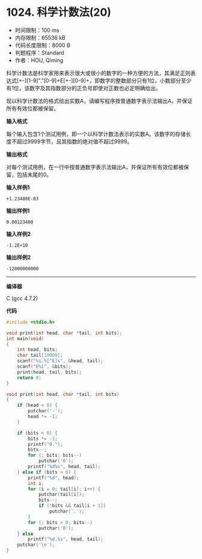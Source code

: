 # 1024. 科学计数法(20)

- 时间限制：100 ms
- 内存限制：65536 kB
- 代码长度限制：8000 B
- 判题程序：Standard
- 作者：HOU, Qiming

科学计数法是科学家用来表示很大或很小的数字的一种方便的方法，其满足正则表达式[+-][1-9]"."[0-9]+E[+-][0-9]+，即数字的整数部分只有1位，小数部分至少有1位，该数字及其指数部分的正负号即使对正数也必定明确给出。

现以科学计数法的格式给出实数A，请编写程序按普通数字表示法输出A，并保证所有有效位都被保留。

**输入格式**

每个输入包含1个测试用例，即一个以科学计数法表示的实数A。该数字的存储长度不超过9999字节，且其指数的绝对值不超过9999。

**输出格式**

对每个测试用例，在一行中按普通数字表示法输出A，并保证所有有效位都被保留，包括末尾的0。

**输入样例1**

```
+1.23400E-03
```

**输出样例1**

```
0.00123400
```

**输入样例2**

```
-1.2E+10
```

**输出样例2**

```
-12000000000
```

----------

**编译器**

C (gcc 4.7.2)

**代码**

```c
#include <stdio.h>

void print(int head, char *tail, int bits);
int main(void)
{
	int head, bits;
	char tail[10000];
	scanf("%i.%[^E]s", &head, tail);
	scanf("E%i", &bits);
	print(head, tail, bits);
	return 0;
}

void print(int head, char *tail, int bits)
{
	if (head < 0) {
		putchar('-');
		head *= -1;
	}

	if (bits < 0) {
		bits *= -1;
		printf("0.");
		bits--;
		for (; bits; bits--)
			putchar('0');
		printf("%d%s", head, tail);
	} else if (bits > 0) {
		printf("%d", head);
		int i;
		for (i = 0; tail[i]; i++) {
			putchar(tail[i]);
			bits--;
			if (!bits && tail[i + 1])
				putchar('.');
		}
		for (; bits > 0; bits--)
			putchar('0');
	} else
		printf("%d.%s", head, tail);
	putchar('\n');
}
```
